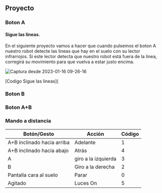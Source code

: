 ## Proyecto 

### Boton A

#### Sigue las líneas.

En el siguiente proyecto vamos a hacer que cuando pulsemos el boton A nuestro robot detecte las lineas que hay en el suelo con su lector infrarrojos. Si este lector detecta que nuestro robot está fuera de la linea, corregirá su movimiento para que vuelva a estar justo encima. 

![Captura desde 2023-01-16 09-26-16](https://user-images.githubusercontent.com/114906778/212631843-38756b11-144b-4598-bfd7-47d39d1fb025.png)

[Codigo Sigue las lineas](

### Boton B

### Boton A+B

### Mando a distancia

|Botón/Gesto| Acción|Código
| --- | --- | ---
|A+B inclinado hacia arriba|Adelante| 1
|A+B inclinado hacia abajo|Atrás|4
|A|giro a la izquierda|3
|B|Giro a la derecha|2    
|Pantalla cara al suelo|Parar|0
| Agitado | Luces On |5

